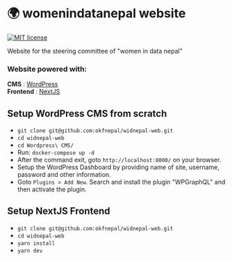# 🌍 womenindatanepal website
[![MIT license](https://img.shields.io/github/license/mashape/apistatus.svg?style=flat)](https://github.com/okfnepal/widnepal-web/blob/master/LICENSE)

Website for the steering committee of "women in data nepal"

### Website powered with:
**CMS** : [WordPress](https://wordpress.com/)  \
**Frontend** : [NextJS](https://nextjs.org/)

## Setup WordPress CMS from scratch
- ```git clone git@github.com:okfnepal/widnepal-web.git```
- ```cd widnepal-web```
- ```cd Wordpress\ CMS/```
- Run: `docker-compose up -d`
- After the command exit, goto `http://localhost:8000/` on your browser.
- Setup the WordPress Dashboard by providing name of site, username, password and other information.
- Goto `Plugins > Add New`. Search and install the plugin "WPGraphQL" and then activate the plugin.

## Setup NextJS Frontend
- ```git clone git@github.com:okfnepal/widnepal-web.git```
- ```cd widnepal-web```
- ```yarn install```
- ```yarn dev```
